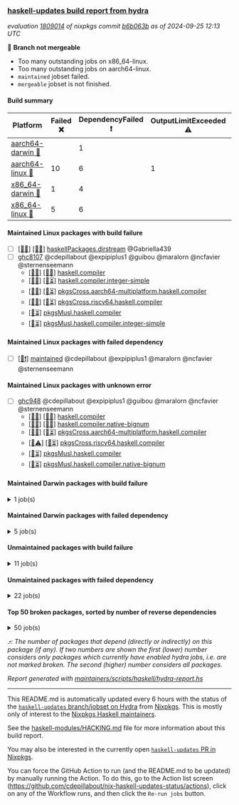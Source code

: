 ### [haskell-updates build report from hydra](https://hydra.nixos.org/jobset/nixpkgs/haskell-updates)
*evaluation [1809014](https://hydra.nixos.org/eval/1809014) of nixpkgs commit [b6b063b](https://github.com/NixOS/nixpkgs/commits/b6b063bdc265990fb87781682da974578b16443c) as of 2024-09-25 12:13 UTC*

🔴 **Branch not mergeable**
  * Too many outstanding jobs on x86_64-linux.
  * Too many outstanding jobs on aarch64-linux.
  * `maintained` jobset failed.
  * `mergeable` jobset is not finished.

#### Build summary

 | Platform | Failed ❌ | DependencyFailed ❗ | OutputLimitExceeded ⚠️ | TimedOut ⌛🚫 | Unfinished ⏳ | Success ✅ | 
 | --- | --- | --- | --- | --- | --- | --- | 
 | [aarch64-darwin 🍏](https://hydra.nixos.org/eval/1809014?filter=.aarch64-darwin) |  | 1 |  | 24 | 6340 | 200 | 
 | [aarch64-linux 📱](https://hydra.nixos.org/eval/1809014?filter=.aarch64-linux) | 10 | 6 | 1 | 1 | 2609 | 4033 | 
 | [x86_64-darwin 🍎](https://hydra.nixos.org/eval/1809014?filter=.x86_64-darwin) | 1 | 4 |  | 32 | 6355 | 195 | 
 | [x86_64-linux 🐧](https://hydra.nixos.org/eval/1809014?filter=.x86_64-linux) | 5 | 6 |  |  | 3961 | 2741 | 
#### Maintained Linux packages with build failure
- [ ] [[📱❌]](https://hydra.nixos.org/build/273444394) [[🐧❌]](https://hydra.nixos.org/build/273442606) [haskellPackages.dirstream](https://hydra.nixos.org/eval/1809014?filter=haskellPackages.dirstream) @Gabriella439
- [ ] [ghc8107](https://hydra.nixos.org/eval/1809014?filter=ghc8107) @cdepillabout @expipiplus1 @guibou @maralorn @ncfavier @sternenseemann
  - [[📱✅]](https://hydra.nixos.org/build/273456917) [[🐧✅]](https://hydra.nixos.org/build/273448830) [haskell.compiler](https://hydra.nixos.org/eval/1809014?filter=haskell.compiler.ghc8107)
  - [[📱✅]](https://hydra.nixos.org/build/273463640) [[🐧⏳]](https://hydra.nixos.org/build/273440646) [haskell.compiler.integer-simple](https://hydra.nixos.org/eval/1809014?filter=haskell.compiler.integer-simple.ghc8107)
  - [[📱✅]](https://hydra.nixos.org/build/273443511) [[🐧⏳]](https://hydra.nixos.org/build/273444396) [pkgsCross.aarch64-multiplatform.haskell.compiler](https://hydra.nixos.org/eval/1809014?filter=pkgsCross.aarch64-multiplatform.haskell.compiler.ghc8107)
  - [[📱❌]](https://hydra.nixos.org/build/273457758) [[🐧⏳]](https://hydra.nixos.org/build/273468052) [pkgsCross.riscv64.haskell.compiler](https://hydra.nixos.org/eval/1809014?filter=pkgsCross.riscv64.haskell.compiler.ghc8107)
  -  [[🐧⏳]](https://hydra.nixos.org/build/273463871) [pkgsMusl.haskell.compiler](https://hydra.nixos.org/eval/1809014?filter=pkgsMusl.haskell.compiler.ghc8107)
  -  [[🐧⏳]](https://hydra.nixos.org/build/273453619) [pkgsMusl.haskell.compiler.integer-simple](https://hydra.nixos.org/eval/1809014?filter=pkgsMusl.haskell.compiler.integer-simple.ghc8107)
#### Maintained Linux packages with failed dependency
- [ ] [[🐧❗]](https://hydra.nixos.org/build/273730328) [maintained](https://hydra.nixos.org/eval/1809014?filter=maintained) @cdepillabout @expipiplus1 @maralorn @ncfavier @sternenseemann
#### Maintained Linux packages with unknown error
- [ ] [ghc948](https://hydra.nixos.org/eval/1809014?filter=ghc948) @cdepillabout @expipiplus1 @guibou @maralorn @ncfavier @sternenseemann
  - [[📱✅]](https://hydra.nixos.org/build/273445854) [[🐧✅]](https://hydra.nixos.org/build/273453975) [haskell.compiler](https://hydra.nixos.org/eval/1809014?filter=haskell.compiler.ghc948)
  - [[📱✅]](https://hydra.nixos.org/build/273460119) [[🐧✅]](https://hydra.nixos.org/build/273445783) [haskell.compiler.native-bignum](https://hydra.nixos.org/eval/1809014?filter=haskell.compiler.native-bignum.ghc948)
  - [[📱✅]](https://hydra.nixos.org/build/273444263) [[🐧⏳]](https://hydra.nixos.org/build/273468122) [pkgsCross.aarch64-multiplatform.haskell.compiler](https://hydra.nixos.org/eval/1809014?filter=pkgsCross.aarch64-multiplatform.haskell.compiler.ghc948)
  - [[📱⚠️]](https://hydra.nixos.org/build/273458300) [[🐧⏳]](https://hydra.nixos.org/build/273447139) [pkgsCross.riscv64.haskell.compiler](https://hydra.nixos.org/eval/1809014?filter=pkgsCross.riscv64.haskell.compiler.ghc948)
  -  [[🐧⏳]](https://hydra.nixos.org/build/273450687) [pkgsMusl.haskell.compiler](https://hydra.nixos.org/eval/1809014?filter=pkgsMusl.haskell.compiler.ghc948)
  -  [[🐧⏳]](https://hydra.nixos.org/build/273458002) [pkgsMusl.haskell.compiler.native-bignum](https://hydra.nixos.org/eval/1809014?filter=pkgsMusl.haskell.compiler.native-bignum.ghc948)
#### Maintained Darwin packages with build failure
<details><summary>1 job(s) </summary>

- [ ] [[🍏✅]](https://hydra.nixos.org/build/273438431) [[🍎❌]](https://hydra.nixos.org/build/273438430) [wstunnel](https://hydra.nixos.org/eval/1809014?filter=wstunnel) @NeverBehave @R-VdP
</details>

#### Maintained Darwin packages with failed dependency
<details><summary>5 job(s) </summary>

- [ ] [ghc8107](https://hydra.nixos.org/eval/1809014?filter=ghc8107) @cdepillabout @expipiplus1 @guibou @maralorn @ncfavier @sternenseemann
  - [[🍏✅]](https://hydra.nixos.org/build/273463555) [[🍎⌛🚫]](https://hydra.nixos.org/build/273441832) [haskell.compiler](https://hydra.nixos.org/eval/1809014?filter=haskell.compiler.ghc8107)
  - [[🍏⏳]](https://hydra.nixos.org/build/273461302) [[🍎⌛🚫]](https://hydra.nixos.org/build/273463063) [haskell.compiler.integer-simple](https://hydra.nixos.org/eval/1809014?filter=haskell.compiler.integer-simple.ghc8107)
  - [[🍏❗]](https://hydra.nixos.org/build/273461468) [[🍎❗]](https://hydra.nixos.org/build/273455146) [pkgsCross.aarch64-multiplatform.haskell.compiler](https://hydra.nixos.org/eval/1809014?filter=pkgsCross.aarch64-multiplatform.haskell.compiler.ghc8107)
  - [[🍏❗]](https://hydra.nixos.org/build/273443827) [[🍎❗]](https://hydra.nixos.org/build/273451139) [pkgsCross.riscv64.haskell.compiler](https://hydra.nixos.org/eval/1809014?filter=pkgsCross.riscv64.haskell.compiler.ghc8107)
</details>

#### Unmaintained packages with build failure
<details><summary>11 job(s) </summary>

- [ ] [[🍏⏳]](https://hydra.nixos.org/build/273456527) [[📱❌]](https://hydra.nixos.org/build/273441775) [[🍎⏳]](https://hydra.nixos.org/build/273465137) [[🐧⏳]](https://hydra.nixos.org/build/273451545) [haskellPackages.anansi](https://hydra.nixos.org/eval/1809014?filter=haskellPackages.anansi)  ⤴️ 1 | 2
- [ ] [[🍏⏳]](https://hydra.nixos.org/build/273449835) [[📱❌]](https://hydra.nixos.org/build/273445548) [[🍎⏳]](https://hydra.nixos.org/build/273459510) [[🐧⏳]](https://hydra.nixos.org/build/273464558) [haskellPackages.nlopt-haskell](https://hydra.nixos.org/eval/1809014?filter=haskellPackages.nlopt-haskell)  ⤴️ 1 | 1
- [ ] [[🍏⏳]](https://hydra.nixos.org/build/273445134) [[📱⏳]](https://hydra.nixos.org/build/273455394) [[🍎⏳]](https://hydra.nixos.org/build/273467761) [[🐧❌]](https://hydra.nixos.org/build/273467737) [haskellPackages.si-timers](https://hydra.nixos.org/eval/1809014?filter=haskellPackages.si-timers)  ⤴️ 1 | 1
- [ ] [[🍏⏳]](https://hydra.nixos.org/build/273457064) [[📱❌]](https://hydra.nixos.org/build/273446899) [[🍎⏳]](https://hydra.nixos.org/build/273463078) [[🐧⏳]](https://hydra.nixos.org/build/273456172) [haskellPackages.GOST34112012-Hash](https://hydra.nixos.org/eval/1809014?filter=haskellPackages.GOST34112012-Hash) 
- [ ] [[🍏⏳]](https://hydra.nixos.org/build/273444620) [[📱⏳]](https://hydra.nixos.org/build/273454613) [[🍎⏳]](https://hydra.nixos.org/build/273459440) [[🐧❌]](https://hydra.nixos.org/build/273463331) [haskellPackages.clash-multisignal](https://hydra.nixos.org/eval/1809014?filter=haskellPackages.clash-multisignal) 
- [ ] [[🍏⏳]](https://hydra.nixos.org/build/273458322) [[📱❌]](https://hydra.nixos.org/build/273459450) [[🍎⏳]](https://hydra.nixos.org/build/273463487) [[🐧⏳]](https://hydra.nixos.org/build/273460098) [haskellPackages.clash-vhdl](https://hydra.nixos.org/eval/1809014?filter=haskellPackages.clash-vhdl) 
- [ ] [[🍏⏳]](https://hydra.nixos.org/build/273464361) [[📱❌]](https://hydra.nixos.org/build/273462280) [[🍎⏳]](https://hydra.nixos.org/build/273454979) [[🐧❌]](https://hydra.nixos.org/build/273456994) [haskellPackages.hs-asapo](https://hydra.nixos.org/eval/1809014?filter=haskellPackages.hs-asapo) 
- [ ] [[🍏⏳]](https://hydra.nixos.org/build/273458495) [[📱❌]](https://hydra.nixos.org/build/273460566) [[🍎⏳]](https://hydra.nixos.org/build/273467268) [[🐧⏳]](https://hydra.nixos.org/build/273447714) [haskellPackages.nspace](https://hydra.nixos.org/eval/1809014?filter=haskellPackages.nspace) 
- [ ] [[🍏⏳]](https://hydra.nixos.org/build/273465751) [[📱⏳]](https://hydra.nixos.org/build/273450202) [[🍎⏳]](https://hydra.nixos.org/build/273446676) [[🐧❌]](https://hydra.nixos.org/build/273459853) [haskellPackages.strict-mvar](https://hydra.nixos.org/eval/1809014?filter=haskellPackages.strict-mvar) 
- [ ] [[🍏⏳]](https://hydra.nixos.org/build/273441117) [[📱❌]](https://hydra.nixos.org/build/273448541) [[🍎⏳]](https://hydra.nixos.org/build/273463796) [[🐧⏳]](https://hydra.nixos.org/build/273448419) [haskellPackages.tiktoken](https://hydra.nixos.org/eval/1809014?filter=haskellPackages.tiktoken) 
- [ ] [[🍏⏳]](https://hydra.nixos.org/build/273456139) [[📱❌]](https://hydra.nixos.org/build/273450030) [[🍎⏳]](https://hydra.nixos.org/build/273452187) [[🐧⏳]](https://hydra.nixos.org/build/273461304) [haskellPackages.uncertain](https://hydra.nixos.org/eval/1809014?filter=haskellPackages.uncertain) 
</details>

#### Unmaintained packages with failed dependency
<details><summary>22 job(s) </summary>

- [ ] [microlens](https://hydra.nixos.org/eval/1809014?filter=microlens)  ⤴️ 154 | 597
  - [[🍏✅]](https://hydra.nixos.org/build/273440681) [[📱✅]](https://hydra.nixos.org/build/273446903) [[🍎✅]](https://hydra.nixos.org/build/273456556) [[🐧✅]](https://hydra.nixos.org/build/273463917) [haskellPackages](https://hydra.nixos.org/eval/1809014?filter=haskellPackages.microlens)
  - [[🍏⏳]](https://hydra.nixos.org/build/273453382)  [[🍎❗]](https://hydra.nixos.org/build/273450781) [[🐧⏳]](https://hydra.nixos.org/build/273443033) [pkgsCross.ghcjs.haskell.packages.ghc98](https://hydra.nixos.org/eval/1809014?filter=pkgsCross.ghcjs.haskell.packages.ghc98.microlens)
  - [[🍏⏳]](https://hydra.nixos.org/build/273459428)  [[🍎❗]](https://hydra.nixos.org/build/273453862) [[🐧⏳]](https://hydra.nixos.org/build/273446773) [pkgsCross.ghcjs.haskell.packages.ghcHEAD](https://hydra.nixos.org/eval/1809014?filter=pkgsCross.ghcjs.haskell.packages.ghcHEAD.microlens)
  - [[🍏⌛🚫]](https://hydra.nixos.org/build/273442169)  [[🍎❗]](https://hydra.nixos.org/build/273453515) [[🐧⏳]](https://hydra.nixos.org/build/273466062) [pkgsCross.ghcjs.haskellPackages](https://hydra.nixos.org/eval/1809014?filter=pkgsCross.ghcjs.haskellPackages.microlens)
- [ ] [[🍏⏳]](https://hydra.nixos.org/build/273447464) [[📱❗]](https://hydra.nixos.org/build/273461023) [[🍎⏳]](https://hydra.nixos.org/build/273442846) [[🐧❗]](https://hydra.nixos.org/build/273463348) [haskellPackages.language-ats](https://hydra.nixos.org/eval/1809014?filter=haskellPackages.language-ats)  ⤴️ 1 | 3
- [ ] [[🍏⏳]](https://hydra.nixos.org/build/273464810) [[📱❗]](https://hydra.nixos.org/build/273457418) [[🍎⏳]](https://hydra.nixos.org/build/273447987) [[🐧❗]](https://hydra.nixos.org/build/273447767) [haskellPackages.hs2ats](https://hydra.nixos.org/eval/1809014?filter=haskellPackages.hs2ats)  ⤴️ 0 | 2
- [ ] [[🍏⏳]](https://hydra.nixos.org/build/273467938) [[📱❗]](https://hydra.nixos.org/build/273441479) [[🍎⏳]](https://hydra.nixos.org/build/273440915) [[🐧⏳]](https://hydra.nixos.org/build/273464974) [haskellPackages.anansi-hscolour](https://hydra.nixos.org/eval/1809014?filter=haskellPackages.anansi-hscolour) 
- [ ] [[🍏⏳]](https://hydra.nixos.org/build/273464936) [[📱❗]](https://hydra.nixos.org/build/273447970) [[🍎⏳]](https://hydra.nixos.org/build/273454363) [[🐧❗]](https://hydra.nixos.org/build/273456798) [haskellPackages.dhall-lex](https://hydra.nixos.org/eval/1809014?filter=haskellPackages.dhall-lex) 
- [ ] [hello](https://hydra.nixos.org/eval/1809014?filter=hello) 
  - [[🍏⏳]](https://hydra.nixos.org/build/273454810) [[📱⏳]](https://hydra.nixos.org/build/273447900) [[🍎⏳]](https://hydra.nixos.org/build/273461015) [[🐧⏳]](https://hydra.nixos.org/build/273460847) [haskellPackages](https://hydra.nixos.org/eval/1809014?filter=haskellPackages.hello)
  - [[🍏⏳]](https://hydra.nixos.org/build/273440834)  [[🍎❗]](https://hydra.nixos.org/build/273442887) [[🐧⏳]](https://hydra.nixos.org/build/273445064) [pkgsCross.ghcjs.haskell.packages.ghc98](https://hydra.nixos.org/eval/1809014?filter=pkgsCross.ghcjs.haskell.packages.ghc98.hello)
  - [[🍏⏳]](https://hydra.nixos.org/build/273441153)  [[🍎❗]](https://hydra.nixos.org/build/273448418) [[🐧⏳]](https://hydra.nixos.org/build/273455398) [pkgsCross.ghcjs.haskell.packages.ghcHEAD](https://hydra.nixos.org/eval/1809014?filter=pkgsCross.ghcjs.haskell.packages.ghcHEAD.hello)
  - [[🍏⌛🚫]](https://hydra.nixos.org/build/273456718)  [[🍎❗]](https://hydra.nixos.org/build/273456506) [[🐧⏳]](https://hydra.nixos.org/build/273451422) [pkgsCross.ghcjs.haskellPackages](https://hydra.nixos.org/eval/1809014?filter=pkgsCross.ghcjs.haskellPackages.hello)
  -    [[🐧⏳]](https://hydra.nixos.org/build/273449439) [pkgsMusl.haskellPackages](https://hydra.nixos.org/eval/1809014?filter=pkgsMusl.haskellPackages.hello)
  -    [[🐧⏳]](https://hydra.nixos.org/build/273461505) [pkgsStatic.haskell.packages.native-bignum.ghc948](https://hydra.nixos.org/eval/1809014?filter=pkgsStatic.haskell.packages.native-bignum.ghc948.hello)
  -    [[🐧⏳]](https://hydra.nixos.org/build/273441072) [pkgsStatic.haskell.packages.native-bignum.ghc982](https://hydra.nixos.org/eval/1809014?filter=pkgsStatic.haskell.packages.native-bignum.ghc982.hello)
  -    [[🐧⏳]](https://hydra.nixos.org/build/273449637) [pkgsStatic.haskellPackages](https://hydra.nixos.org/eval/1809014?filter=pkgsStatic.haskellPackages.hello)
- [ ] [[🍏⏳]](https://hydra.nixos.org/build/273447959) [[📱❗]](https://hydra.nixos.org/build/273459054) [[🍎⏳]](https://hydra.nixos.org/build/273441870) [[🐧⏳]](https://hydra.nixos.org/build/273466386) [haskellPackages.hmatrix-nlopt](https://hydra.nixos.org/eval/1809014?filter=haskellPackages.hmatrix-nlopt) 
- [ ] [[🍏⏳]](https://hydra.nixos.org/build/273461119) [[📱❗]](https://hydra.nixos.org/build/273451666) [[🍎⏳]](https://hydra.nixos.org/build/273458179) [[🐧❗]](https://hydra.nixos.org/build/273462791) [haskellPackages.hspec-dirstream](https://hydra.nixos.org/eval/1809014?filter=haskellPackages.hspec-dirstream) 
- [ ] [[🍏⏳]](https://hydra.nixos.org/build/273450016) [[📱⏳]](https://hydra.nixos.org/build/273461953) [[🍎⏳]](https://hydra.nixos.org/build/273442908) [[🐧❗]](https://hydra.nixos.org/build/273463675) [haskellPackages.io-classes-mtl](https://hydra.nixos.org/eval/1809014?filter=haskellPackages.io-classes-mtl) 
- [ ] [[🍏⏳]](https://hydra.nixos.org/build/273450584) [[📱⏳]](https://hydra.nixos.org/build/273466939) [[🍎❗]](https://hydra.nixos.org/build/273454664) [[🐧⏳]](https://hydra.nixos.org/build/273446253) [haskellPackages.redland](https://hydra.nixos.org/eval/1809014?filter=haskellPackages.redland) 
</details>

#### Top 50 broken packages, sorted by number of reverse dependencies
<details><summary>50 job(s) </summary>

[gogol-core](https://packdeps.haskellers.com/reverse/gogol-core) ⤴️ 184  
[haskell98](https://packdeps.haskellers.com/reverse/haskell98) ⤴️ 152  
[failure](https://packdeps.haskellers.com/reverse/failure) ⤴️ 72  
[enumerator](https://packdeps.haskellers.com/reverse/enumerator) ⤴️ 56  
[connection](https://packdeps.haskellers.com/reverse/connection) ⤴️ 53  
[util](https://packdeps.haskellers.com/reverse/util) ⤴️ 49  
[derive](https://packdeps.haskellers.com/reverse/derive) ⤴️ 48  
[web-routes](https://packdeps.haskellers.com/reverse/web-routes) ⤴️ 43  
[accelerate](https://packdeps.haskellers.com/reverse/accelerate) ⤴️ 42  
[syb-with-class](https://packdeps.haskellers.com/reverse/syb-with-class) ⤴️ 42  
[MonadCatchIO-transformers](https://packdeps.haskellers.com/reverse/MonadCatchIO-transformers) ⤴️ 41  
[TypeCompose](https://packdeps.haskellers.com/reverse/TypeCompose) ⤴️ 41  
[PrimitiveArray](https://packdeps.haskellers.com/reverse/PrimitiveArray) ⤴️ 35  
[crypto-random](https://packdeps.haskellers.com/reverse/crypto-random) ⤴️ 35  
[rank1dynamic](https://packdeps.haskellers.com/reverse/rank1dynamic) ⤴️ 33  
[dual](https://packdeps.haskellers.com/reverse/dual) ⤴️ 32  
[hsp](https://packdeps.haskellers.com/reverse/hsp) ⤴️ 32  
[distributed-static](https://packdeps.haskellers.com/reverse/distributed-static) ⤴️ 31  
[language-ecmascript](https://packdeps.haskellers.com/reverse/language-ecmascript) ⤴️ 31  
[distributed-process](https://packdeps.haskellers.com/reverse/distributed-process) ⤴️ 30  
[iteratee](https://packdeps.haskellers.com/reverse/iteratee) ⤴️ 29  
[polysemy-time](https://packdeps.haskellers.com/reverse/polysemy-time) ⤴️ 29  
[composite-base](https://packdeps.haskellers.com/reverse/composite-base) ⤴️ 28  
[polysemy-resume](https://packdeps.haskellers.com/reverse/polysemy-resume) ⤴️ 28  
[polysemy-conc](https://packdeps.haskellers.com/reverse/polysemy-conc) ⤴️ 27  
[regexpr](https://packdeps.haskellers.com/reverse/regexpr) ⤴️ 27  
[crypto-numbers](https://packdeps.haskellers.com/reverse/crypto-numbers) ⤴️ 25  
[either-unwrap](https://packdeps.haskellers.com/reverse/either-unwrap) ⤴️ 25  
[polysemy-log](https://packdeps.haskellers.com/reverse/polysemy-log) ⤴️ 25  
[HList](https://packdeps.haskellers.com/reverse/HList) ⤴️ 24  
[web-routes-th](https://packdeps.haskellers.com/reverse/web-routes-th) ⤴️ 24  
[Crypto](https://packdeps.haskellers.com/reverse/Crypto) ⤴️ 22  
[crypto-pubkey](https://packdeps.haskellers.com/reverse/crypto-pubkey) ⤴️ 22  
[haskelldb](https://packdeps.haskellers.com/reverse/haskelldb) ⤴️ 22  
[wxdirect](https://packdeps.haskellers.com/reverse/wxdirect) ⤴️ 22  
[BiobaseTypes](https://packdeps.haskellers.com/reverse/BiobaseTypes) ⤴️ 21  
[alg](https://packdeps.haskellers.com/reverse/alg) ⤴️ 21  
[mmsyn2](https://packdeps.haskellers.com/reverse/mmsyn2) ⤴️ 21  
[userid](https://packdeps.haskellers.com/reverse/userid) ⤴️ 21  
[wxc](https://packdeps.haskellers.com/reverse/wxc) ⤴️ 21  
[biocore](https://packdeps.haskellers.com/reverse/biocore) ⤴️ 20  
[reform](https://packdeps.haskellers.com/reverse/reform) ⤴️ 20  
[wxcore](https://packdeps.haskellers.com/reverse/wxcore) ⤴️ 20  
[attoparsec-enumerator](https://packdeps.haskellers.com/reverse/attoparsec-enumerator) ⤴️ 19  
[bytestring-show](https://packdeps.haskellers.com/reverse/bytestring-show) ⤴️ 19  
[cprng-aes](https://packdeps.haskellers.com/reverse/cprng-aes) ⤴️ 19  
[fay](https://packdeps.haskellers.com/reverse/fay) ⤴️ 19  
[harp](https://packdeps.haskellers.com/reverse/harp) ⤴️ 19  
[hsx2hs](https://packdeps.haskellers.com/reverse/hsx2hs) ⤴️ 19  
[incipit](https://packdeps.haskellers.com/reverse/incipit) ⤴️ 19  
</details>


*⤴️: The number of packages that depend (directly or indirectly) on this package (if any). If two numbers are shown the first (lower) number considers only packages which currently have enabled hydra jobs, i.e. are not marked broken. The second (higher) number considers all packages.*

*Report generated with [maintainers/scripts/haskell/hydra-report.hs](https://github.com/NixOS/nixpkgs/blob/haskell-updates/maintainers/scripts/haskell/hydra-report.hs)*


----------------------------------------------------------------------

This README.md is automatically updated every 6 hours with the status of the
[`haskell-updates` branch/jobset on Hydra](https://hydra.nixos.org/jobset/nixpkgs/haskell-updates)
from [Nixpkgs](https://github.com/NixOS/nixpkgs).  This is mostly only of
interest to the [Nixpkgs Haskell maintainers](https://github.com/orgs/NixOS/teams/haskell).

See the
[haskell-modules/HACKING.md](https://github.com/NixOS/nixpkgs/blob/haskell-updates/pkgs/development/haskell-modules/HACKING.md)
file for more information about this build report.

You may also be interested in the currently open
[`haskell-updates` PR in Nixpkgs](https://github.com/nixos/nixpkgs/pulls?q=is%3Apr+is%3Aopen+head%3Ahaskell-updates).

You can force the GitHub Action to run (and the README.md to be updated) by
manually running the Action.  To do this, go to the Action list screen
(https://github.com/cdepillabout/nix-haskell-updates-status/actions),
click on any of the Workflow runs, and then click the `Re-run jobs` button.
